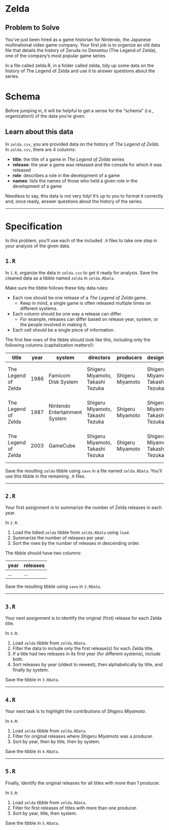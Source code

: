 # Zelda

## Problem to Solve

You’ve just been hired as a game historian for Nintendo, the Japanese multinational video game company. Your first job is to organize an old data file that details the history of Zeruda no Densetsu (The Legend of Zelda), one of the company’s most popular game series.

In a file called zelda.R, in a folder called zelda, tidy up some data on the history of The Legend of Zelda and use it to answer questions about the series.

# Schema

Before jumping in, it will be helpful to get a sense for the “schema” (i.e., organization!) of the data you’re given.

## Learn about this data

In `zelda.csv`, you are provided data on the history of *The Legend of Zelda*. In `zelda.csv`, there are 4 columns:

- **title**: the title of a game in *The Legend of Zelda* series  
- **release**: the year a game was released and the console for which it was released  
- **role**: describes a role in the development of a game  
- **names**: lists the names of those who held a given role in the development of a game  

Needless to say, this data is not very tidy! It’s up to you to format it correctly and, once ready, answer questions about the history of the series.

---

# Specification

In this problem, you’ll use each of the included `.R` files to take one step in your analysis of the given data.

## `1.R`

In `1.R`, organize the data in `zelda.csv` to get it ready for analysis. Save the cleaned data as a tibble named `zelda` in `zelda.RData`.

Make sure the tibble follows these tidy data rules:

- Each row should be one release of a *The Legend of Zelda* game.  
  - Keep in mind, a single game is often released multiple times on different systems.  
- Each column should be one way a release can differ.  
  - For example, releases can differ based on release year, system, or the people involved in making it.  
- Each cell should be a single piece of information.  

The first few rows of the tibble should look like this, including only the following columns (capitalization matters!):

| title               | year | system                        | directors                  | producers       | designers                    | programmers                     | writers                   | composers  | artists |
|---------------------|------|------------------------------|----------------------------|----------------|------------------------------|---------------------------------|---------------------------|------------|---------|
| The Legend of Zelda | 1986 | Famicom Disk System         | Shigeru Miyamoto, Takashi Tezuka | Shigeru Miyamoto | Shigeru Miyamoto, Takashi Tezuka | Toshihiko Nakago, Yasunari Soejima, I. Marui | Takashi Tezuka, Keiji Terui | Koji Kondo | NA |
| The Legend of Zelda | 1987 | Nintendo Entertainment System | Shigeru Miyamoto, Takashi Tezuka | Shigeru Miyamoto | Shigeru Miyamoto, Takashi Tezuka | Toshihiko Nakago, Yasunari Soejima, I. Marui | Takashi Tezuka, Keiji Terui | Koji Kondo | NA |
| The Legend of Zelda | 2003 | GameCube                     | Shigeru Miyamoto, Takashi Tezuka | Shigeru Miyamoto | Shigeru Miyamoto, Takashi Tezuka | Toshihiko Nakago, Yasunari Soejima, I. Marui | Takashi Tezuka, Keiji Terui | Koji Kondo | NA |

Save the resulting `zelda` tibble using `save` in a file named `zelda.RData`. You’ll use this tibble in the remaining `.R` files.

---

## `2.R`

Your first assignment is to summarize the number of Zelda releases in each year.

In `2.R`:

1. Load the tidied `zelda` tibble from `zelda.RData` using `load`.
2. Summarize the number of releases per year.
3. Sort the rows by the number of releases in descending order.

The tibble should have two columns:

| year | releases |
|------|---------|
| …    | …       |

Save the resulting tibble using `save` in `2.RData`.

---

## `3.R`

Your next assignment is to identify the original (first) release for each Zelda title.

In `3.R`:

1. Load `zelda` tibble from `zelda.RData`.
2. Filter the data to include only the first release(s) for each Zelda title.
3. If a title had two releases in its first year (for different systems), include both.
4. Sort releases by year (oldest to newest), then alphabetically by title, and finally by system.

Save the tibble in `3.RData`.

---

## `4.R`

Your next task is to highlight the contributions of *Shigeru Miyamoto*.

In `4.R`:

1. Load `zelda` tibble from `zelda.RData`.
2. Filter for original releases where *Shigeru Miyamoto* was a producer.
3. Sort by year, then by title, then by system.

Save the tibble in `4.RData`.

---

## `5.R`

Finally, identify the original releases for all titles with more than 1 producer.

In `5.R`:

1. Load `zelda` tibble from `zelda.RData`.
2. Filter for first releases of titles with more than one producer.
3. Sort by year, title, then system.

Save the tibble in `5.RData`.
